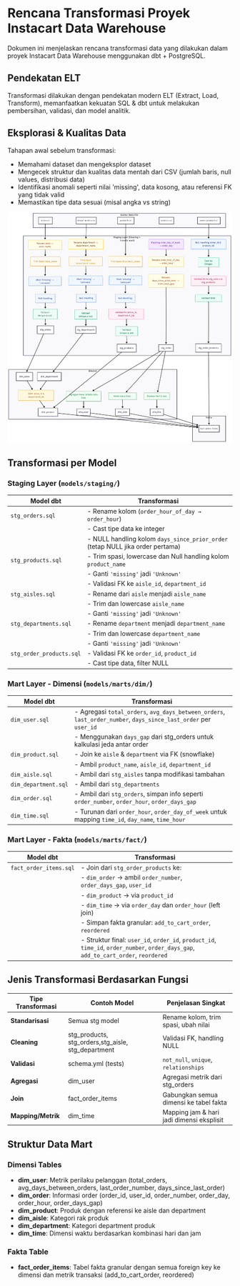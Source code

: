 #  Rencana Transformasi Proyek Instacart Data Warehouse

Dokumen ini menjelaskan rencana transformasi data yang dilakukan dalam proyek 
Instacart Data Warehouse menggunakan dbt + PostgreSQL.


##  Pendekatan ELT

Transformasi dilakukan dengan pendekatan modern ELT (Extract, Load, Transform), memanfaatkan kekuatan 
SQL & dbt untuk melakukan pembersihan, validasi, dan model analitik.


##  Eksplorasi & Kualitas Data

Tahapan awal sebelum transformasi:
- Memahami dataset dan mengeksplor dataset
- Mengecek struktur dan kualitas data mentah dari CSV (jumlah baris, null values, distribusi data)
- Identifikasi anomali seperti nilai 'missing', data kosong, atau referensi FK yang tidak valid
- Memastikan tipe data sesuai (misal angka vs string)

![High level diagram](image/imagerev.png)

##  Transformasi per Model

### Staging Layer (`models/staging/`)

| Model dbt              | Transformasi                                                                 |
|------------------------|------------------------------------------------------------------------------|
| `stg_orders.sql`       | - Rename kolom (`order_hour_of_day → order_hour`)                            |
|                        | - Cast tipe data ke integer                                                  |
|                        | - NULL handling kolom `days_since_prior_order` (tetap NULL jika order pertama)     |
| `stg_products.sql`     | - Trim spasi, lowercase dan Null handling kolom `product_name`                                   |
|                        | - Ganti `'missing'` jadi `'Unknown'`                                         |
|                        | - Validasi FK ke `aisle_id`, `department_id`                                 |
| `stg_aisles.sql`       | - Rename dari `aisle` menjadi `aisle_name`                                            |
|                        | - Trim dan lowercase `aisle_name`                                            |
|                        | - Ganti `'missing'` jadi `'Unknown'`                                         |
| `stg_departments.sql`  | - Rename `department` menjadi `department_name`                                       |
|                        | - Trim dan lowercase `department_name`                                       |
|                        | - Ganti `'missing'` jadi `'Unknown'`                                         |
| `stg_order_products.sql`| - Validasi FK ke `order_id`, `product_id`                                   |
|                        | - Cast tipe data, filter NULL                                                |



### Mart Layer - Dimensi (`models/marts/dim/`)


| Model dbt         | Transformasi                                                                           |
|-------------------|----------------------------------------------------------------------------------------|
| `dim_user.sql`    | - Agregasi `total_orders`, `avg_days_between_orders`, `last_order_number`, `days_since_last_order` per `user_id` |
|                   | - Menggunakan `days_gap` dari stg_orders untuk kalkulasi jeda antar order            |
| `dim_product.sql` | - Join ke `aisle` & `department` via FK (snowflake)                                   |
|                  | - Ambil `product_name`, `aisle_id`, `department_id`                                    |
| `dim_aisle.sql`   | - Ambil dari `stg_aisles` tanpa modifikasi tambahan                                   |
| `dim_department.sql`| - Ambil dari `stg_departments`                                                      |
| `dim_order.sql`   | - Ambil dari `stg_orders`, simpan info seperti `order_number`, `order_hour`, `order_days_gap`      |
| `dim_time.sql`    | - Turunan dari `order_hour`, `order_day_of_week` untuk mapping `time_id`, `day_name`, `time_hour` |



### Mart Layer - Fakta (`models/marts/fact/`)

| Model dbt              | Transformasi                                                                 |
|------------------------|------------------------------------------------------------------------------|
| `fact_order_items.sql` | - Join dari `stg_order_products` ke:                                         |
|                        |   - `dim_order` → ambil `order_number`, `order_days_gap`, `user_id`         |
|                        |   - `dim_product` → via `product_id`                                         |
|                        |   - `dim_time` → via `order_day` dan `order_hour` (left join)               |
|                        | - Simpan fakta granular: `add_to_cart_order`, `reordered`                    |
|                        | - Struktur final: `user_id`, `order_id`, `product_id`, `time_id`, `order_number`, `order_days_gap`, `add_to_cart_order`, `reordered` |



##  Jenis Transformasi Berdasarkan Fungsi

| Tipe Transformasi  | Contoh Model               | Penjelasan Singkat                        |
|-------------------|----------------------------|-------------------------------------------|
| **Standarisasi**   | Semua stg model            | Rename kolom, trim spasi, ubah nilai      |
| **Cleaning**       | stg_products, stg_orders,stg_aisle, stg_department  | Validasi FK, handling NULL                |
| **Validasi**       | schema.yml (tests)         | `not_null`, `unique`, `relationships`     |
| **Agregasi**       | dim_user                   | Agregasi metrik dari stg_orders           |
| **Join**           | fact_order_items           | Gabungkan semua dimensi ke tabel fakta    |
| **Mapping/Metrik** | dim_time                   | Mapping jam & hari jadi dimensi eksplisit |



##  Struktur Data Mart

### Dimensi Tables
- **dim_user**: Metrik perilaku pelanggan (total_orders, avg_days_between_orders, last_order_number, days_since_last_order)
- **dim_order**: Informasi order (order_id, user_id, order_number, order_day, order_hour, order_days_gap)
- **dim_product**: Produk dengan referensi ke aisle dan department
- **dim_aisle**: Kategori rak produk
- **dim_department**: Kategori department produk
- **dim_time**: Dimensi waktu berdasarkan kombinasi hari dan jam

### Fakta Table
- **fact_order_items**: Tabel fakta granular dengan semua foreign key ke dimensi dan metrik transaksi (add_to_cart_order, reordered)


